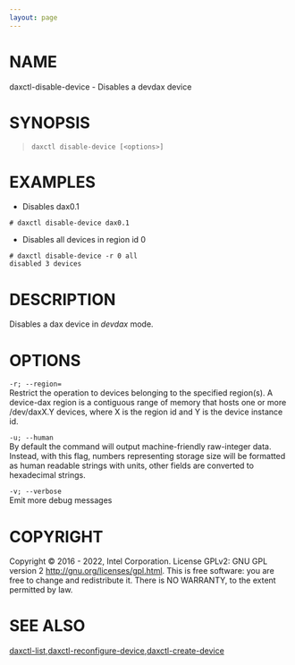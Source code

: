 ```yaml
---
layout: page
---
```


# NAME

daxctl-disable-device - Disables a devdax device

# SYNOPSIS

>     daxctl disable-device [<options>]

# EXAMPLES

- Disables dax0.1

<!-- -->

    # daxctl disable-device dax0.1

- Disables all devices in region id 0

<!-- -->

    # daxctl disable-device -r 0 all
    disabled 3 devices

# DESCRIPTION

Disables a dax device in *devdax* mode.

# OPTIONS

`-r; --region=`  
Restrict the operation to devices belonging to the specified region(s).
A device-dax region is a contiguous range of memory that hosts one or
more /dev/daxX.Y devices, where X is the region id and Y is the device
instance id.

<!-- -->

`-u; --human`  
By default the command will output machine-friendly raw-integer data.
Instead, with this flag, numbers representing storage size will be
formatted as human readable strings with units, other fields are
converted to hexadecimal strings.

<!-- -->

`-v; --verbose`  
Emit more debug messages

# COPYRIGHT

Copyright © 2016 - 2022, Intel Corporation. License GPLv2: GNU GPL
version 2 <http://gnu.org/licenses/gpl.html>. This is free software: you
are free to change and redistribute it. There is NO WARRANTY, to the
extent permitted by law.

# SEE ALSO

[daxctl-list](daxctl-list),[daxctl-reconfigure-device](daxctl-reconfigure-device),[daxctl-create-device](daxctl-create-device)
